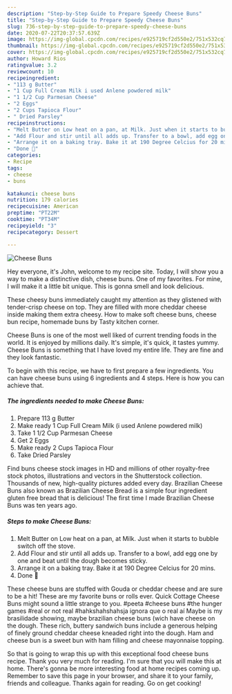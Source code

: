 ```yaml
---
description: "Step-by-Step Guide to Prepare Speedy Cheese Buns"
title: "Step-by-Step Guide to Prepare Speedy Cheese Buns"
slug: 736-step-by-step-guide-to-prepare-speedy-cheese-buns
date: 2020-07-22T20:37:57.639Z
image: https://img-global.cpcdn.com/recipes/e925719cf2d550e2/751x532cq70/cheese-buns-recipe-main-photo.jpg
thumbnail: https://img-global.cpcdn.com/recipes/e925719cf2d550e2/751x532cq70/cheese-buns-recipe-main-photo.jpg
cover: https://img-global.cpcdn.com/recipes/e925719cf2d550e2/751x532cq70/cheese-buns-recipe-main-photo.jpg
author: Howard Rios
ratingvalue: 3.2
reviewcount: 10
recipeingredient:
- "113 g Butter"
- "1 Cup Full Cream Milk i used Anlene powdered milk"
- "1 1/2 Cup Parmesan Cheese"
- "2 Eggs"
- "2 Cups Tapioca Flour"
- " Dried Parsley"
recipeinstructions:
- "Melt Butter on Low heat on a pan, at Milk. Just when it starts to bubble switch off the stove."
- "Add Flour and stir until all adds up. Transfer to a bowl, add egg one by one and beat until the dough becomes sticky."
- "Arrange it on a baking tray. Bake it at 190 Degree Celcius for 20 mins."
- "Done 🥰"
categories:
- Recipe
tags:
- cheese
- buns

katakunci: cheese buns 
nutrition: 179 calories
recipecuisine: American
preptime: "PT22M"
cooktime: "PT34M"
recipeyield: "3"
recipecategory: Dessert

---
```



![Cheese Buns](https://img-global.cpcdn.com/recipes/e925719cf2d550e2/751x532cq70/cheese-buns-recipe-main-photo.jpg)

Hey everyone, it's John, welcome to my recipe site. Today, I will show you a way to make a distinctive dish, cheese buns. One of my favorites. For mine, I will make it a little bit unique. This is gonna smell and look delicious.

These cheesy buns immediately caught my attention as they glistened with tender-crisp cheese on top. They are filled with more cheddar cheese inside making them extra cheesy. How to make soft cheese buns, cheese bun recipe, homemade buns by Tasty kitchen corner.

Cheese Buns is one of the most well liked of current trending foods in the world. It is enjoyed by millions daily. It's simple, it's quick, it tastes yummy. Cheese Buns is something that I have loved my entire life. They are fine and they look fantastic.


To begin with this recipe, we have to first prepare a few ingredients. You can have cheese buns using 6 ingredients and 4 steps. Here is how you can achieve that.

<!--inarticleads1-->

##### The ingredients needed to make Cheese Buns:

1. Prepare 113 g Butter
1. Make ready 1 Cup Full Cream Milk (i used Anlene powdered milk)
1. Take 1 1/2 Cup Parmesan Cheese
1. Get 2 Eggs
1. Make ready 2 Cups Tapioca Flour
1. Take  Dried Parsley


Find buns cheese stock images in HD and millions of other royalty-free stock photos, illustrations and vectors in the Shutterstock collection. Thousands of new, high-quality pictures added every day. Brazilian Cheese Buns also known as Brazilian Cheese Bread is a simple four ingredient gluten free bread that is delicious! The first time I made Brazilian Cheese Buns was ten years ago. 

<!--inarticleads2-->

##### Steps to make Cheese Buns:

1. Melt Butter on Low heat on a pan, at Milk. Just when it starts to bubble switch off the stove.
1. Add Flour and stir until all adds up. Transfer to a bowl, add egg one by one and beat until the dough becomes sticky.
1. Arrange it on a baking tray. Bake it at 190 Degree Celcius for 20 mins.
1. Done 🥰


These cheese buns are stuffed with Gouda or cheddar cheese and are sure to be a hit! These are my favorite buns or rolls ever. Quick Cottage Cheese Buns might sound a little strange to you. #peeta #cheese buns #the hunger games #real or not real #hahkshahshahsja ignora que o real aí Maybe is my brasilidade showing, maybe brazilian cheese buns (wich have cheese on the dough. These rich, buttery sandwich buns include a generous helping of finely ground cheddar cheese kneaded right into the dough. Ham and cheese bun is a sweet bun with ham filling and cheese mayonnaise topping. 

So that is going to wrap this up with this exceptional food cheese buns recipe. Thank you very much for reading. I'm sure that you will make this at home. There's gonna be more interesting food at home recipes coming up. Remember to save this page in your browser, and share it to your family, friends and colleague. Thanks again for reading. Go on get cooking!
